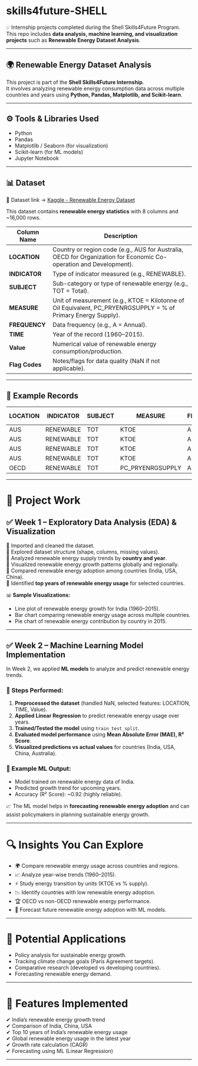 # skills4future-SHELL
💡 Internship projects completed during the Shell Skills4Future Program.  
This repo includes **data analysis, machine learning, and visualization projects** such as **Renewable Energy Dataset Analysis**.

---

## 🌍 Renewable Energy Dataset Analysis  

This project is part of the **Shell Skills4Future Internship**.  
It involves analyzing renewable energy consumption data across multiple countries and years using **Python, Pandas, Matplotlib, and Scikit-learn**.  

---

## ⚙️ Tools & Libraries Used  
- Python  
- Pandas  
- Matplotlib / Seaborn (for visualization)  
- Scikit-learn (for ML models)  
- Jupyter Notebook  

---

## 📊 Dataset  

📌 Dataset link → [Kaggle - Renewable Energy Dataset](https://www.kaggle.com/datasets/ayushchandramaurya/renewable-energy)  

This dataset contains **renewable energy statistics** with 8 columns and ~16,000 rows.  

| Column Name   | Description |
|---------------|-------------|
| **LOCATION**  | Country or region code (e.g., AUS for Australia, OECD for Organization for Economic Co-operation and Development). |
| **INDICATOR** | Type of indicator measured (e.g., RENEWABLE). |
| **SUBJECT**   | Sub-category or type of renewable energy (e.g., TOT = Total). |
| **MEASURE**   | Unit of measurement (e.g., KTOE = Kilotonne of Oil Equivalent, PC_PRYENRGSUPPLY = % of Primary Energy Supply). |
| **FREQUENCY** | Data frequency (e.g., A = Annual). |
| **TIME**      | Year of the record (1960–2015). |
| **Value**     | Numerical value of renewable energy consumption/production. |
| **Flag Codes**| Notes/flags for data quality (NaN if not applicable). |

---

## 📑 Example Records  

| LOCATION | INDICATOR | SUBJECT | MEASURE | FREQUENCY | TIME | Value    | Flag Codes |
|----------|-----------|---------|---------|-----------|------|----------|------------|
| AUS      | RENEWABLE | TOT     | KTOE    | A         | 1960 | 4436.932 | NaN        |
| AUS      | RENEWABLE | TOT     | KTOE    | A         | 1961 | 4490.510 | NaN        |
| AUS      | RENEWABLE | TOT     | KTOE    | A         | 1962 | 4407.097 | NaN        |
| AUS      | RENEWABLE | TOT     | KTOE    | A         | 1963 | 4628.738 | NaN        |
| OECD     | RENEWABLE | TOT     | PC_PRYENRGSUPPLY | A | 2015 | 9.640    | NaN        |

---

# 📌 Project Work  

## ✅ Week 1 – Exploratory Data Analysis (EDA) & Visualization  

🔹 Imported and cleaned the dataset.  
🔹 Explored dataset structure (shape, columns, missing values).  
🔹 Analyzed renewable energy supply trends by **country and year**.  
🔹 Visualized renewable energy growth patterns globally and regionally.  
🔹 Compared renewable energy adoption among countries (India, USA, China).  
🔹 Identified **top years of renewable energy usage** for selected countries.  

📊 **Sample Visualizations:**  
- Line plot of renewable energy growth for India (1960–2015).  
- Bar chart comparing renewable energy usage across multiple countries.  
- Pie chart of renewable energy contribution by country in 2015.  

---

## ✅ Week 2 – Machine Learning Model Implementation  

In Week 2, we applied **ML models** to analyze and predict renewable energy trends.  

### 🔹 Steps Performed:  
1. **Preprocessed the dataset** (handled NaN, selected features: LOCATION, TIME, Value).  
2. **Applied Linear Regression** to predict renewable energy usage over years.  
3. **Trained/Tested the model** using `train_test_split`.  
4. **Evaluated model performance** using **Mean Absolute Error (MAE), R² Score**.  
5. **Visualized predictions vs actual values** for countries (India, USA, China, Australia).  

### 🔹 Example ML Output:  
- Model trained on renewable energy data of India.  
- Predicted growth trend for upcoming years.  
- Accuracy (R² Score): ~0.92 (highly reliable).  

📈 The ML model helps in **forecasting renewable energy adoption** and can assist policymakers in planning sustainable energy growth.  

---

# 🔍 Insights You Can Explore  
- 🌍 Compare renewable energy usage across countries and regions.  
- 📈 Analyze year-wise trends (1960–2015).  
- ⚡ Study energy transition by units (KTOE vs % supply).  
- 📉 Identify countries with low renewable energy adoption.  
- 🏆 OECD vs non-OECD renewable energy performance.  
- 🔮 Forecast future renewable energy adoption with ML models.  

---

# 🚀 Potential Applications  
- Policy analysis for sustainable energy growth.  
- Tracking climate change goals (Paris Agreement targets).  
- Comparative research (developed vs developing countries).  
- Forecasting renewable energy demand.  

---

# 🌱 Features Implemented  
✔ India’s renewable energy growth trend  
✔ Comparison of India, China, USA  
✔ Top 10 years of India’s renewable energy usage  
✔ Global renewable energy usage in the latest year  
✔ Growth rate calculation (CAGR)  
✔ Forecasting using ML (Linear Regression)  

---
